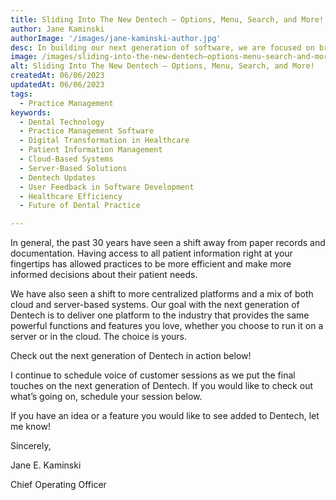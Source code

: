 ```yaml
---
title: Sliding Into The New Dentech – Options, Menu, Search, and More!
author: Jane Kaminski
authorImage: '/images/jane-kaminski-author.jpg'
desc: In building our next generation of software, we are focused on bringing continued innovation to the dental space, just like we always have.
image: /images/sliding-into-the-new-dentech–options-menu-search-and-more.webp
alt: Sliding Into The New Dentech – Options, Menu, Search, and More!
createdAt: 06/06/2023
updatedAt: 06/06/2023
tags:
  - Practice Management
keywords:
  - Dental Technology
  - Practice Management Software
  - Digital Transformation in Healthcare
  - Patient Information Management
  - Cloud-Based Systems
  - Server-Based Solutions
  - Dentech Updates
  - User Feedback in Software Development
  - Healthcare Efficiency
  - Future of Dental Practice

---
```


In general, the past 30 years have seen a shift away from paper records and documentation. Having access to all patient information right at your fingertips has allowed practices to be more efficient and make more informed decisions about their patient needs.

We have also seen a shift to more centralized platforms and a mix of both cloud and server-based systems. Our goal with the next generation of Dentech is to deliver one platform to the industry that provides the same powerful functions and features you love, whether you choose to run it on a server or in the cloud.  The choice is yours.

Check out the next generation of Dentech in action below!

I continue to schedule voice of customer sessions as we put the final touches on the next generation of Dentech. If you would like to check out what’s going on, schedule your session below.

If you have an idea or a feature you would like to see added to Dentech, let me know!

Sincerely,

Jane E. Kaminski

Chief Operating Officer
